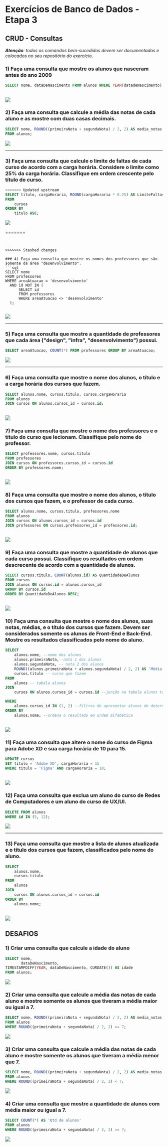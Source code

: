 # Exercícios de Banco de Dados - Etapa 3

## CRUD - Consultas

***Atenção**: todos os comandos bem-sucedidos devem ser documentados e colocados no seu repositório do exercício.*

### 1) Faça uma consulta que mostre os alunos que nasceram antes do ano 2009

```sql
SELECT nome, dataDeNascimento FROM alunos WHERE YEAR(datadeNascimento) < 2009;
```
![](consulta.PNG)
---

### 2) Faça uma consulta que calcule a média das notas de cada aluno e as mostre com duas casas decimais.

```sql
SELECT nome, ROUND((primeiraNota + segundaNota) / 2, 2) AS media_notas
FROM alunos;
```
![](media_notas.PNG)

---

### 3) Faça uma consulta que calcule o limite de faltas de cada curso de acordo com a carga horária. Considere o limite como 25% da carga horária. Classifique em ordem crescente pelo título do curso.

```sql
<<<<<<< Updated upstream
SELECT titulo, cargaHoraria, ROUND(cargaHoraria * 0.25) AS LimiteFaltas
FROM
    cursos
ORDER BY
    titulo ASC;
```
![](limiteDefaltas.png)

=======

```

---
>>>>>>> Stashed changes

### 4) Faça uma consulta que mostre os nomes dos professores que são somente da área "desenvolvimento".
```sql
SELECT nome
FROM professores
WHERE areaAtuacao = 'desenvolvimento'
  AND id NOT IN (
      SELECT id
      FROM professores
      WHERE areaAtuacao <> 'desenvolvimento'
  );
  
```
![](professoresDesenvolvimento.png)

---

### 5) Faça uma consulta que mostre a quantidade de professores que cada área ("design", "infra", "desenvolvimento") possui.

```sql
SELECT areaAtuacao, COUNT(*) FROM professores GROUP BY areaAtuacao;
```
![](professoresArea.png)

---

### 6) Faça uma consulta que mostre o nome dos alunos, o título e a carga horária dos cursos que fazem.

```sql
SELECT alunos.nome, cursos.titulo, cursos.cargaHoraria
FROM alunos
JOIN cursos ON alunos.cursos_id = cursos.id;
```
![](nome-titulo-choraria.PNG)
---

### 7) Faça uma consulta que mostre o nome dos professores e o título do curso que lecionam. Classifique pelo nome do professor.

```sql
SELECT professores.nome, cursos.titulo
FROM professores
JOIN cursos ON professores.cursos_id = cursos.id
ORDER BY professores.nome;
```
![](professores-titulos.PNG)
---

### 8) Faça uma consulta que mostre o nome dos alunos, o título dos cursos que fazem, e o professor de cada curso.

```sql
SELECT alunos.nome, cursos.titulo, professores.nome
FROM alunos
JOIN cursos ON alunos.cursos_id = cursos.id
JOIN professores ON cursos.professores_id = professores.id;
```
![](nome-titulo-prof.PNG)
---

### 9) Faça uma consulta que mostre a quantidade de alunos que cada curso possui. Classifique os resultados em ordem descrecente de acordo com a quantidade de alunos.

```sql
SELECT cursos.titulo, COUNT(alunos.id) AS QuantidadeDeAlunos
FROM cursos
JOIN alunos ON cursos.id = alunos.cursos_id
GROUP BY cursos.id
ORDER BY QuantidadeDeAlunos DESC;
```
![](qtd-alunos-curso.PNG)
---

### 10) Faça uma consulta que mostre o nome dos alunos, suas notas, médias, e o título dos cursos que fazem. Devem ser considerados somente os alunos de Front-End e Back-End. Mostre os resultados classificados pelo nome do aluno.

```sql
SELECT
    alunos.nome, --nome dos alunos
    alunos.primeiraNota,--nota 1 dos alunos
    alunos.segundaNota, -- nota 2 dos alunos
    ROUND((alunos.primeiraNota + alunos.segundaNota) / 2, 2) AS 'Média', -- calculo das medias
    cursos.titulo -- curso que fazem
FROM
    alunos -- tabela alunos
JOIN
    cursos ON alunos.cursos_id = cursos.id --junção na tabela alunos tabela cursos

WHERE
    alunos.cursos_id IN (1, 2) --filtros de apresentar alunos de determinados cursos
ORDER BY
    alunos.nome; --ordena o resultado em ordem alfabética
```
![](consulta-alunos-frontBack.PNG)
---

### 11) Faça uma consulta que altere o nome do curso de Figma para Adobe XD e sua carga horária de 10 para 15.

```sql
UPDATE cursos
SET titulo = 'Adobe XD', cargaHoraria = 15
WHERE titulo = 'Figma' AND cargaHoraria = 10;
```
![](figma-adobexd.PNG)
---

### 12) Faça uma consulta que exclua um aluno do curso de Redes de Computadores e um aluno do curso de UX/UI.
```sql
DELETE FROM alunos
WHERE id IN (5, 12);
```
![](delete-alunos.PNG)

---

### 13) Faça uma consulta que mostre a lista de alunos atualizada e o título dos cursos que fazem, classificados pelo nome do aluno.
```sql
SELECT
    alunos.nome,
    cursos.titulo
FROM
    alunos
JOIN
    cursos ON alunos.cursos_id = cursos.id
ORDER BY
    alunos.nome;
```
![](lista-alunos-cursos.PNG)
---

## DESAFIOS

### 1) Criar uma consulta que calcule a idade do aluno

```sql
SELECT nome,
       dataDeNascimento,
TIMESTAMPDIFF(YEAR, dataDeNascimento, CURDATE()) AS idade   
FROM alunos;      
```
![](idade-alunos.PNG)


### 2) Criar uma consulta que calcule a média das notas de cada aluno e mostre somente os alunos que tiveram a média **maior ou igual a 7**.
```sql
SELECT nome, ROUND((primeiraNota + segundaNota) / 2, 2) AS media_notas
FROM alunos
WHERE ROUND((primeiraNota + segundaNota) / 2, 2) >= 7;
```
![](maiores-de-7.PNG)


### 3) Criar uma consulta que calcule a média das notas de cada aluno e mostre somente os alunos que tiveram a média **menor que 7**.


```sql
SELECT nome, ROUND((primeiraNota + segundaNota) / 2, 2) AS media_notas
FROM alunos
WHERE ROUND((primeiraNota + segundaNota) / 2, 2) < 7;
```
![](menor-7.PNG)

### 4) Criar uma consulta que mostre a quantidade de alunos com média **maior ou igual a 7**.
```sql
SELECT COUNT(*) AS 'Qtd de alunos'
FROM alunos
WHERE ROUND((primeiraNota + segundaNota) / 2, 2) >= 7;

```
![](qtd-alunos-maior7.PNG)
